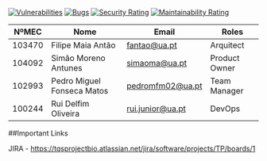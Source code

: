 [![Vulnerabilities](https://sonarcloud.io/api/project_badges/measure?project=TQS-Orgazanization_TQS_Backend&metric=vulnerabilities)](https://sonarcloud.io/summary/new_code?id=TQS-Orgazanization_TQS_Backend) [![Bugs](https://sonarcloud.io/api/project_badges/measure?project=TQS-Orgazanization_TQS_Backend&metric=bugs)](https://sonarcloud.io/summary/new_code?id=TQS-Orgazanization_TQS_Backend) [![Security Rating](https://sonarcloud.io/api/project_badges/measure?project=TQS-Orgazanization_TQS_Backend&metric=security_rating)](https://sonarcloud.io/summary/new_code?id=TQS-Orgazanization_TQS_Backend) [![Maintainability Rating](https://sonarcloud.io/api/project_badges/measure?project=TQS-Orgazanization_TQS_Backend&metric=sqale_rating)](https://sonarcloud.io/summary/new_code?id=TQS-Orgazanization_TQS_Backend)





| NºMEC  | Nome                       | Email            | Roles         |
|--------|----------------------------|------------------|---------------|
| 103470 | Filipe Maia Antão          | fantao@ua.pt     | Arquitect     |
| 104092 | Simão Moreno Antunes       | simaoma@ua.pt    | Product Owner |
| 102993 | Pedro Miguel Fonseca Matos | pedromfm02@ua.pt | Team Manager  |
| 100244 | Rui Delfim Oliveira        | rui.junior@ua.pt | DevOps        |



##Important Links

JIRA - https://tqsprojectbio.atlassian.net/jira/software/projects/TP/boards/1
